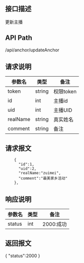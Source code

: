 ## 接口描述
更新主播
## API Path
/api/anchor/updateAnchor
## 请求说明
|参数名   |类型    |备注             |
|---------|--------|-----------------|
|token    |string  |权限token        |
|id       |int     |主播id           |
|uid    |int  |主播UID         |
|realName    |string  |真实姓名         |
|comment |string  |备注           |
## 请求报文
```
    {
      "id":1,
      "uid":2,
      "realName:"zuimei",
      "comment":"最美家乡活动"
    },
```
## 响应说明
|参数名   |类型    |备注             |
|---------|--------|-----------------|
|status   |int     |2000:成功        |
## 返回报文
  {
    "status":2000 
  }
